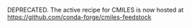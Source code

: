 DEPRECATED. The active recipe for CMILES is now hosted at https://github.com/conda-forge/cmiles-feedstock
